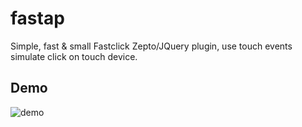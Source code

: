 fastap
======

Simple, fast &amp; small Fastclick Zepto/JQuery plugin, use touch events simulate click on touch device.


## Demo
![demo](http://qrfree.kaywa.com/?l=1&s=8&d=http://switer.github.io/fastap/)
